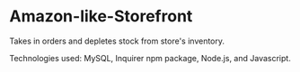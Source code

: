 # Amazon-like-Storefront
Takes in orders and depletes stock from store's inventory.

Technologies used: MySQL, Inquirer npm package, Node.js, and Javascript.
